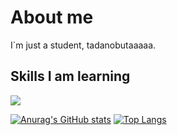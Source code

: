 # About me

I`m just a student, tadanobutaaaaa.

## Skills I am learning

![](https://skillicons.dev/icons?i=js,ts,react,py,go)

[![Anurag's GitHub stats](https://github-readme-stats.vercel.app/api?username=tadanobutaaaaa&theme=onedark&show_icons=true)](https://github.com/anuraghazra/github-readme-stats)
[![Top Langs](https://github-readme-stats.vercel.app/api/top-langs/?username=tadanobutaaaaa&layout=compact&theme=onedark)](https://github.com/anuraghazra/github-readme-stats)



<!--
**tadanobutaaaaa/tadanobutaaaaa** is a ✨ _special_ ✨ repository because its `README.md` (this file) appears on your GitHub profile.

Here are some ideas to get you started:

- 🔭 I’m currently working on ...
- 🌱 I’m currently learning ...
- 👯 I’m looking to collaborate on ...
- 🤔 I’m looking for help with ...
- 💬 Ask me about ...
- 📫 How to reach me: ...
- 😄 Pronouns: ...
- ⚡ Fun fact: ...
-->
